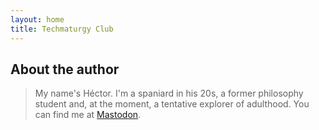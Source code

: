 ```yaml
---
layout: home
title: Techmaturgy Club
---
```

## About the author 
> My name's Héctor. I'm a spaniard in his 20s, a former philosophy student and, at the moment, a tentative explorer of adulthood. You can find me at [Mastodon](https://weirder.earth/@beehiveth).